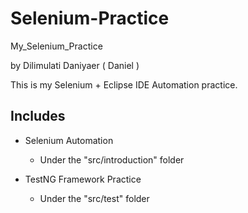 # Selenium-Practice
My_Selenium_Practice

by Dilimulati Daniyaer ( Daniel )


This is my Selenium + Eclipse IDE Automation practice. 

## Includes
- Selenium Automation
  - Under the "src/introduction" folder

- TestNG Framework Practice
  - Under the "src/test" folder
